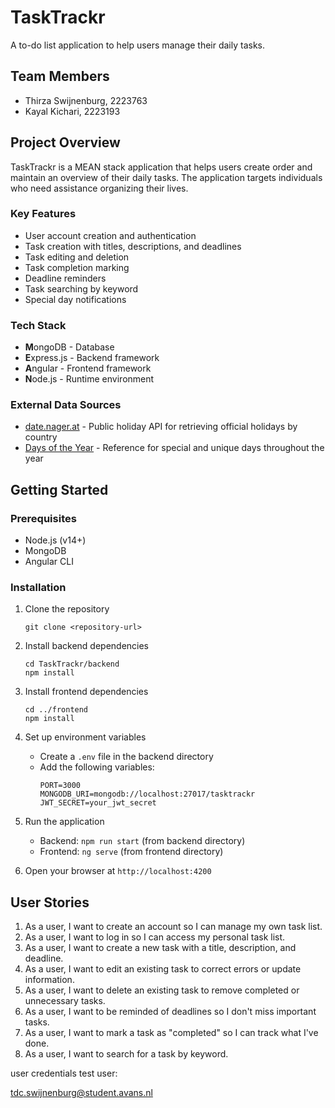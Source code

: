 # TaskTrackr

A to-do list application to help users manage their daily tasks.

## Team Members
- Thirza Swijnenburg, 2223763
- Kayal Kichari, 2223193

## Project Overview

TaskTrackr is a MEAN stack application that helps users create order and maintain an overview of their daily tasks. The application targets individuals who need assistance organizing their lives.

### Key Features
- User account creation and authentication
- Task creation with titles, descriptions, and deadlines
- Task editing and deletion
- Task completion marking
- Deadline reminders
- Task searching by keyword
- Special day notifications

### Tech Stack
- **M**ongoDB - Database
- **E**xpress.js - Backend framework
- **A**ngular - Frontend framework
- **N**ode.js - Runtime environment

### External Data Sources
- [date.nager.at](https://date.nager.at) - Public holiday API for retrieving official holidays by country
- [Days of the Year](https://www.daysoftheyear.com) - Reference for special and unique days throughout the year

## Getting Started

### Prerequisites
- Node.js (v14+)
- MongoDB
- Angular CLI

### Installation

1. Clone the repository
   ```
   git clone <repository-url>
   ```

2. Install backend dependencies
   ```
   cd TaskTrackr/backend
   npm install
   ```

3. Install frontend dependencies
   ```
   cd ../frontend
   npm install
   ```

4. Set up environment variables
   - Create a `.env` file in the backend directory
   - Add the following variables:
     ```
     PORT=3000
     MONGODB_URI=mongodb://localhost:27017/tasktrackr
     JWT_SECRET=your_jwt_secret
     ```

5. Run the application
   - Backend: `npm run start` (from backend directory)
   - Frontend: `ng serve` (from frontend directory)

6. Open your browser at `http://localhost:4200`

## User Stories

1. As a user, I want to create an account so I can manage my own task list.
2. As a user, I want to log in so I can access my personal task list.
3. As a user, I want to create a new task with a title, description, and deadline.
4. As a user, I want to edit an existing task to correct errors or update information.
5. As a user, I want to delete an existing task to remove completed or unnecessary tasks.
6. As a user, I want to be reminded of deadlines so I don't miss important tasks.
7. As a user, I want to mark a task as "completed" so I can track what I've done.
8. As a user, I want to search for a task by keyword.

user credentials test user:

tdc.swijnenburg@student.avans.nl
